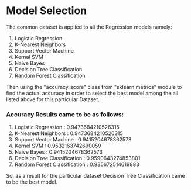 # Model Selection 

The common dataset is applied to all the Regression models namely:
1. Logistic Regression
2. K-Nearest Neighbors
3. Support Vector Machine
4. Kernal SVM
5. Naive Bayes
6. Decision Tree Classification
7. Random Forest Classification

Then using the  "accuracy_score" class from "sklearn.metrics" module to find the actual accuracy in order to select the best model among the all listed above for this particular Dataset.

### Accuracy Results came to be as follows:
1. Logistic Regression : 0.9473684210526315
2. K-Nearest Neighbors : 0.9473684210526315
3. Support Vector Machine : 0.9415204678362573
4. Kernel SVM : 0.9532163742690059
5. Naive Bayes : 0.9415204678362573
6. Decision Tree Classification : 0.9590643274853801
7. Random Forest Classification : 0.935672514619883

So, as a result for the particular dataset Decision Tree Classification came to be the best model.
